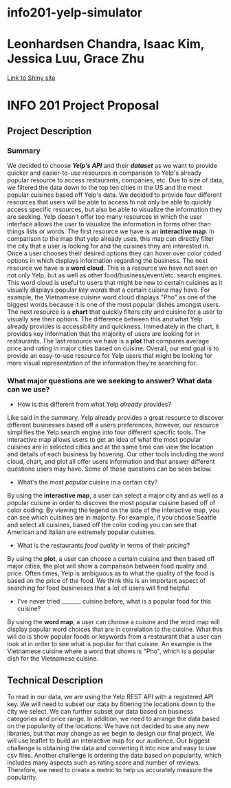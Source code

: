 # info201-yelp-simulator
# Leonhardsen Chandra, Isaac Kim, Jessica Luu, Grace Zhu

[Link to Shiny site](https://leonhardsen-chandra.shinyapps.io/info201-yelp-simulator/)

# INFO 201 Project Proposal
## Project Description
### Summary
We decided to choose **_Yelp's API_** and their **_dataset_** as we want to provide quicker and easier-to-use resources in comparison to Yelp's already popular resource to access restaurants, companies, etc. Due to size of data, we filtered the data down to the top ten cities in the US and the most popular cuisines based off Yelp's data. We decided to provide four different resources that users will be able to access to not only be able to quickly access specific resources, but also be able to visualize the information they are seeking. Yelp doesn't offer too many resources in which the user interface allows the user to visualize the information in forms other than things lists or words. The first resource we have is an **interactive map**. In comparison to the map that yelp already uses, this map can directly filter the city that a user is looking for and the cuisines they are interested in. Once a user chooses their desired options they can hover over color coded options in which displays information regarding the business. The next resource we have is a **word cloud**. This is a resource we have not seen on not only Yelp, but as well as other food/business/event/etc. search engines. This word cloud is useful to users that might be new to certain cuisines as it visually displays popular _key words_ that a certain cuisine may have. For example, the Vietnamese cuisine word cloud displays "Pho" as one of the biggest words because it is one of the most popular dishes amongst users. The next resource is a **chart** that quickly filters city and cuisine for a user to visually see their options. The difference between this and what Yelp already provides is accessibility and quickness. Immediately in the chart, it provides key information that the majority of users are looking for in restaurants. The last resource we have is a **plot** that compares average price and rating in major cities based on cuisine. Overall, our end goal is to provide an easy-to-use resource for Yelp users that might be looking for more visual representation of the information they're searching for.

### What major questions are we seeking to answer? What data can we use?
* How is this different from what Yelp _already_ provides?

Like said in the summary, Yelp already provides a great resource to discover different businesses based off a users preferences, however, our resource simplifies the Yelp search engine into four different specific tools. The interactive map allows users to get an idea of what the most popular cuisines are in selected cities and at the same time can view the location and details of each business by hovering. Our other tools including the word cloud, chart, and plot all offer users information and that answer different questions users may have. Some of those questions can be seen below.

* What's the _most popular_ cuisine in a certain city?

By using the **interactive map**, a user can select a major city and as well as a popular cuisine in order to discover the most popular cuisine based off of color coding. By viewing the legend on the side of the interactive map, you can see which cuisines are in majority. For example, if you choose Seattle and select all cuisines, based off the color coding you can see that American and Italian are extremely popular cuisines.

* What is the restaurants _food quality_ in terms of their _pricing_?

By using the **plot**, a user can choose a certain cuisine and then based off major cities, the plot will show a comparison between food quality and price. Often times, Yelp is ambiguous as to what the quality of the food is based on the price of the food. We think this is an important aspect of searching for food businesses that a lot of users will find helpful

* I've never tried _______ cuisine before, what is a popular food for this cuisine?

By using the **word map**, a user can choose a cuisine and the word map will display popular word choices that are in correlation to the cuisine. What this will do is show popular foods or keywords from a restaurant that a user can look at in order to see what is popular for that cuisine. An example is the Vietnamese cuisine where a word that shows is "Pho", which is a popular dish for the Vietnamese cuisine.

## Technical Description
To read in our data, we are using the Yelp REST API with a registered API key. We will need to subset our data by filtering the locations down to the city we select. We can further subset our data based on business categories and price range. In addition, we need to arrange the data based on the popularity of the locations. We have not decided to use any new libraries, but that may change as we begin to design our final project. We will use leaflet to build an interactive map for our audience. Our biggest challenge is obtaining the data and converting it into nice and easy to use csv files. Another challenge is ordering the data based on popularity, which includes many aspects such as rating score and number of reviews. Therefore, we need to create a metric to help us accurately measure the popularity.
